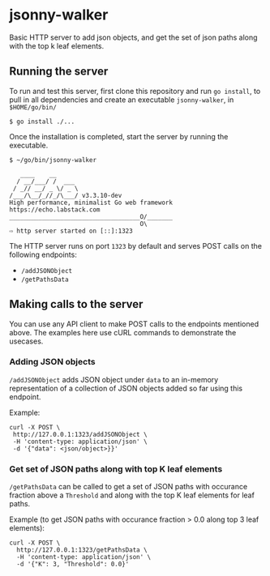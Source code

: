 # jsonny-walker

Basic HTTP server to add json objects, and get the set of json paths along with the top k leaf elements.

## Running the server
To run and test this server, first clone this repository and run `go install`, to pull in all dependencies and create an executable `jsonny-walker`, in `$HOME/go/bin/`

```
$ go install ./...
```
Once the installation is completed, start the server by running the executable.
```
$ ~/go/bin/jsonny-walker 

   ____    __
  / __/___/ /  ___
 / _// __/ _ \/ _ \
/___/\__/_//_/\___/ v3.3.10-dev
High performance, minimalist Go web framework
https://echo.labstack.com
____________________________________O/_______
                                    O\
⇨ http server started on [::]:1323
```

The HTTP server runs on port `1323` by default and serves POST calls on the following endpoints:
 - `/addJSONObject`
 - `/getPathsData`

## Making calls to the server
You can use any API client to make POST calls to the endpoints mentioned above. The examples here use cURL commands to demonstrate the usecases.

### Adding JSON objects
`/addJSONObject` adds JSON object under `data` to an in-memory representation of a collection of JSON objects added so far using this endpoint.

Example:
```
curl -X POST \
 http://127.0.0.1:1323/addJSONObject \
 -H 'content-type: application/json' \
 -d '{"data": <json/object>}}'
```
### Get set of JSON paths along with top K leaf elements
`/getPathsData` can be called to get a set of JSON paths with occurance fraction above a `Threshold` and along with the top K leaf elements for leaf paths.

Example (to get JSON paths with occurance fraction > 0.0 along top 3 leaf elements):
```
curl -X POST \
  http://127.0.0.1:1323/getPathsData \
  -H 'content-type: application/json' \
  -d '{"K": 3, "Threshold": 0.0}'
```
